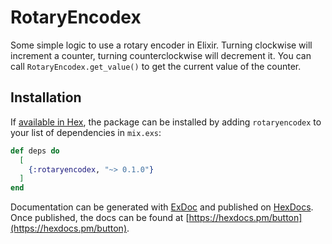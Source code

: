 # RotaryEncodex

Some simple logic to use a rotary encoder in Elixir.  Turning clockwise will increment a counter, turning counterclockwise will decrement it.   You can call `RotaryEncodex.get_value()` to get the current value of the counter.

## Installation

If [available in Hex](https://hex.pm/docs/publish), the package can be installed
by adding `rotaryencodex` to your list of dependencies in `mix.exs`:

```elixir
def deps do
  [
    {:rotaryencodex, "~> 0.1.0"}
  ]
end
```

Documentation can be generated with [ExDoc](https://github.com/elixir-lang/ex_doc)
and published on [HexDocs](https://hexdocs.pm). Once published, the docs can
be found at [https://hexdocs.pm/button](https://hexdocs.pm/button).

